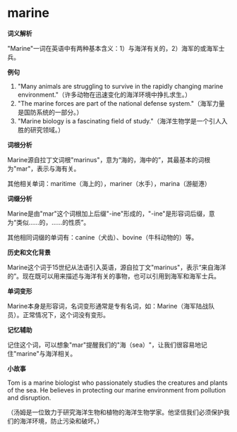 # marine

**词义解析**

  

"Marine"一词在英语中有两种基本含义：1）与海洋有关的，2）海军的或海军士兵。

  

**例句**

  

1.  "Many animals are struggling to survive in the rapidly changing marine environment."（许多动物在迅速变化的海洋环境中挣扎求生。）
2.  "The marine forces are part of the national defense system."（海军力量是国防系统的一部分。）
3.  "Marine biology is a fascinating field of study."（海洋生物学是一个引人入胜的研究领域。）

  

**词根分析**

  

Marine源自拉丁文词根"marinus"，意为“海的，海中的”，其最基本的词根为"mar"，表示与海有关。

  

其他相关单词：maritime（海上的），mariner（水手），marina（游艇港）

  

**词缀分析**

  

Marine是由"mar"这个词根加上后缀"-ine"形成的，"-ine"是形容词后缀，意为“类似……的，……的性质”。

  

其他相同词缀的单词有：canine（犬齿）、bovine（牛科动物的）等。

  

**历史和文化背景**

  

Marine这个词于15世纪从法语引入英语，源自拉丁文"marinus"，表示“来自海洋的”。现在既可以用来描述与海洋有关的事物，也可以引用到海军和海军士兵。

  

**单词变形**

  

Marine本身是形容词，名词变形通常是专有名词，如：Marine（海军陆战队员）。正常情况下，这个词没有变形。

  

**记忆辅助**

  

记住这个词，可以想象"mar"提醒我们的"海（sea）"，让我们很容易地记住"marine"与海洋相关。

  

**小故事**

  

Tom is a marine biologist who passionately studies the creatures and plants of the sea. He believes in protecting our marine environment from pollution and disruption.

  

（汤姆是一位致力于研究海洋生物和植物的海洋生物学家。他坚信我们必须保护我们的海洋环境，防止污染和破坏。）
